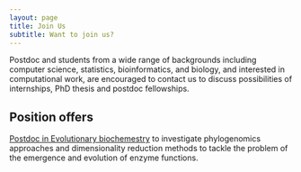 ```yaml
---
layout: page
title: Join Us
subtitle: Want to join us?
---
```


Postdoc and students from a wide range of backgrounds including computer
science, statistics, bioinformatics, and biology, and interested in
computational work, are encouraged to contact us to discuss possibilities of
internships, PhD thesis and postdoc fellowships.

## Position offers

[Postdoc in Evolutionary
  biochemestry](files/postdoc_evolutionary_biochemistry.pdf)
  to investigate phylogenomics  approaches  and dimensionality  reduction
  methods  to  tackle  the  problem  of  the  emergence  and  evolution  of
  enzyme functions. 

